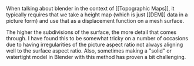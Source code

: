 When talking about blender in the context of [[Topographic Maps]], it typically requires that we take a height map (which is just [[DEM]] data in a picture form) and use that as a displacement function on a mesh surface.

The higher the subdivisions of the surface, the more detail that comes through. I have found this to be somewhat tricky on a number of occasions due to having irregularities of the picture aspect ratio not always aligning well to the surface aspect ratio. Also, sometimes making a "solid" or watertight model in Blender with this method has proven a bit challenging.
